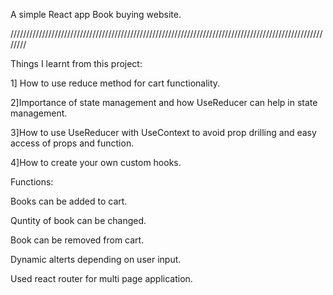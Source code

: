 A simple React app  Book buying website.

////////////////////////////////////////////////////////////////////////////////////////////////////////

Things I learnt from this project:

 1] How to use reduce method for cart functionality.

  2]Importance of state management and how UseReducer can help in state management.

  3]How to use UseReducer with UseContext to avoid prop drilling and easy access of props and function.

  4]How to create your own custom hooks.



Functions:

  Books can be added to cart.

  Quntity of book can be changed.

  Book can be removed from cart.

  Dynamic alterts depending on user input.

  Used react router for multi page application.

